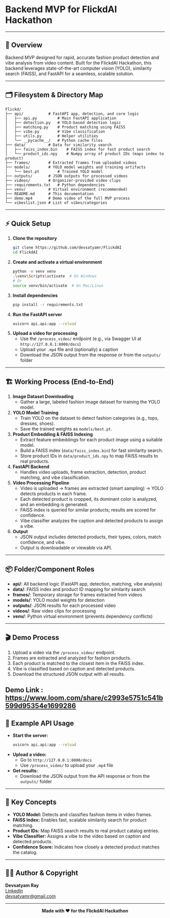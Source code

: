 # Backend MVP for FlickdAI Hackathon


---

## 🚀 Overview
Backend MVP designed for rapid, accurate fashion product detection and vibe analysis from video content. Built for the FlickdAI Hackathon, this backend leverages state-of-the-art computer vision (YOLO), similarity search (FAISS), and FastAPI for a seamless, scalable solution.

---

## 🗂️ Filesystem & Directory Map

```
Flickd/
├── api/           # FastAPI app, detection, and core logic
│   ├── api.py         # Main FastAPI application
│   ├── detection.py   # YOLO-based detection logic
│   ├── matching.py    # Product matching using FAISS
│   ├── vibe.py        # Vibe classification
│   ├── utils.py       # Helper utilities
│   └── __pycache__/   # Python cache files
├── data/          # Data for similarity search
│   ├── faiss_index.bin    # FAISS index for fast product search
│   └── product_ids.npy    # Numpy array of product IDs (maps index to product)
├── frames/        # Extracted frames from uploaded videos
├── models/        # YOLO model weights and training artifacts
│   └── best.pt        # Trained YOLO model
├── outputs/       # JSON outputs for processed videos
├── videos/        # Organizer-provided video clips
├── requirements.txt   # Python dependencies
├── venv/          # Virtual environment (recommended)
├── README.md      # This documentation
├── demo.mp4       # Demo video of the full MVP process
└── vibeslist.json # List of vibes/categories
```

---

## ⚡ Quick Setup

1. **Clone the repository**
   ```sh
   git clone https://github.com/devsatyamr/FlickdAI
   cd FlickdAI
   ```
2. **Create and activate a virtual environment**
   ```sh
   python -m venv venv
   .\venv\Scripts\activate  # On Windows
   # Or
   source venv/bin/activate  # On Mac/Linux
   ```
3. **Install dependencies**
   ```sh
   pip install -r requirements.txt
   ```
4. **Run the FastAPI server**
   ```sh
   uvicorn api.api:app --reload
   ```
5. **Upload a video for processing**
   - Use the `/process_video/` endpoint (e.g., via Swagger UI at `http://127.0.0.1:8000/docs`)
   - Upload your `.mp4` file and (optionally) a caption
   - Download the JSON output from the response or from the `outputs/` folder

---

## 🏗️ Working Process (End-to-End)

1. **Image Dataset Downloading**
   - Gather a large, labeled fashion image dataset for training the YOLO model.
2. **YOLO Model Training**
   - Train YOLO on the dataset to detect fashion categories (e.g., tops, dresses, shoes).
   - Save the trained weights as `models/best.pt`.
3. **Product Embedding & FAISS Indexing**
   - Extract feature embeddings for each product image using a suitable model.
   - Build a FAISS index (`data/faiss_index.bin`) for fast similarity search.
   - Store product IDs in `data/product_ids.npy` to map FAISS results to real products.
4. **FastAPI Backend**
   - Handles video uploads, frame extraction, detection, product matching, and vibe classification.
5. **Video Processing Pipeline**
   - Video is uploaded → frames are extracted (smart sampling) → YOLO detects products in each frame.
   - Each detected product is cropped, its dominant color is analyzed, and an embedding is generated.
   - FAISS index is queried for similar products; results are scored for confidence.
   - Vibe classifier analyzes the caption and detected products to assign a vibe.
6. **Output**
   - JSON output includes detected products, their types, colors, match confidence, and vibe.
   - Output is downloadable or viewable via API.

---

## 📦 Folder/Component Roles

- **api/**: All backend logic (FastAPI app, detection, matching, vibe analysis)
- **data/**: FAISS index and product ID mapping for similarity search
- **frames/**: Temporary storage for frames extracted from videos
- **models/**: YOLO model weights for detection
- **outputs/**: JSON results for each processed video
- **videos/**: Raw video clips for processing
- **venv/**: Python virtual environment (prevents dependency conflicts)

---

## 🎬 Demo Process

1. Upload a video via the `/process_video/` endpoint.
2. Frames are extracted and analyzed for fashion products.
3. Each product is matched to the closest item in the FAISS index.
4. Vibe is classified based on caption and detected products.
5. Download the structured JSON output with all results.

Demo Link : https://www.loom.com/share/c2993e5751c541b599d95354e1699286
---

## 📝 Example API Usage

- **Start the server:**
  ```sh
  uvicorn api.api:app --reload
  ```
- **Upload a video:**
  - Go to `http://127.0.0.1:8000/docs`
  - Use `/process_video/` to upload your `.mp4` file
- **Get results:**
  - Download the JSON output from the API response or from the `outputs/` folder

---

## 🧠 Key Concepts
- **YOLO Model:** Detects and classifies fashion items in video frames.
- **FAISS Index:** Enables fast, scalable similarity search for product matching.
- **Product IDs:** Map FAISS search results to real product catalog entries.
- **Vibe Classifier:** Assigns a vibe to the video based on caption and detected products.
- **Confidence Score:** Indicates how closely a detected product matches the catalog.

---

## 👨‍💻 Author & Copyright

**Devsatyam Ray**  
[LinkedIn](https://linkedin.com/in/devsatyamr)  
devsatyamr@gmail.com

---

<p align="center">
  <b>Made with ❤️ for the FlickdAI Hackathon</b>
</p>

